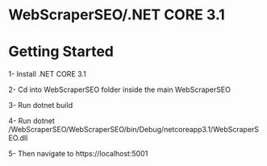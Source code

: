 # WebScraperSEO/.NET CORE 3.1

# Getting Started

1- Install .NET CORE 3.1

2- Cd into WebScraperSEO folder inside the main WebScraperSEO

3- Run dotnet build

4- Run dotnet /WebScraperSEO/WebScraperSEO/bin/Debug/netcoreapp3.1/WebScraperSEO.dll

5- Then navigate to https://localhost:5001
